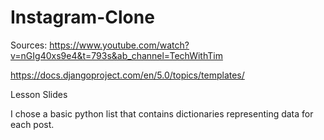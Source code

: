 # Instagram-Clone

Sources:
https://www.youtube.com/watch?v=nGIg40xs9e4&t=793s&ab_channel=TechWithTim

https://docs.djangoproject.com/en/5.0/topics/templates/

Lesson Slides

I chose a basic python list that contains dictionaries representing data for each post.
